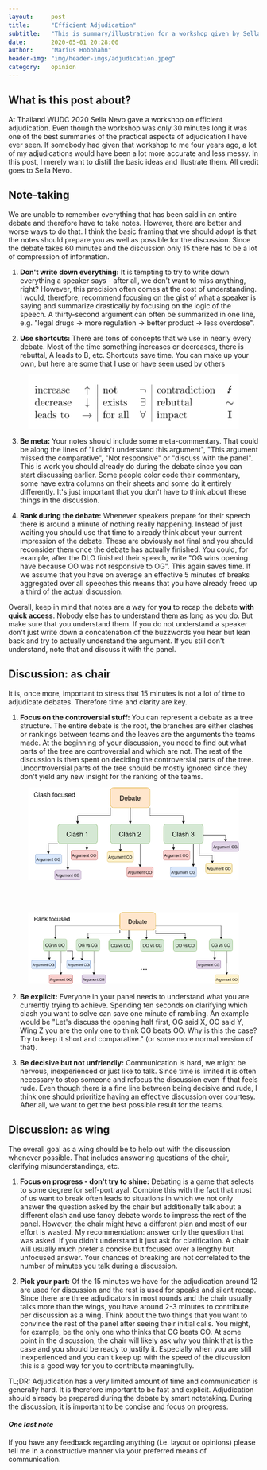 ```yaml
---
layout:     post
title:      "Efficient Adjudication"
subtitle:   "This is summary/illustration for a workshop given by Sella Nevo"
date:       2020-05-01 20:28:00
author:     "Marius Hobbhahn"
header-img: "img/header-imgs/adjudication.jpeg"
category:   opinion
---
```


## What is this post about?

At Thailand WUDC 2020 Sella Nevo gave a workshop on efficient adjudication. Even though the workshop was only 30 minutes long it was one of the best summaries of the practical aspects of adjudication I have ever seen. If somebody had given that workshop to me four years ago, a lot of my adjudications would have been a lot more accurate and less messy. In this post, I merely want to distill the basic ideas and illustrate them. All credit goes to Sella Nevo.

## Note-taking

We are unable to remember everything that has been said in an entire debate and therefore have to take notes. However, there are better and worse ways to do that. I think the basic framing that we should adopt is that the notes should prepare you as well as possible for the discussion. Since the debate takes 60 minutes and the discussion only 15 there has to be a lot of compression of information.

1. **Don't write down everything:** It is tempting to try to write down everything a speaker says - after all, we don't want to miss anything, right? However, this precision often comes at the cost of understanding. I would, therefore, recommend focusing on the gist of what a speaker is saying and summarize drastically by focusing on the logic of the speech. A thirty-second argument can often be summarized in one line, e.g. "legal drugs -> more regulation -> better product -> less overdose".

2. **Use shortcuts:** There are tons of concepts that we use in nearly every debate. Most of the time something increases or decreases, there is rebuttal, A leads to B, etc. Shortcuts save time. You can make up your own, but here are some that I use or have seen used by others

<figure>
  <img src="/img/Efficient_Adjudication/shortcut_table.png"/>
</figure>

3. **Be meta:** Your notes should include some meta-commentary. That could be along the lines of "I didn't understand this argument", "This argument missed the comparative", "Not responsive" or "discuss with the panel". This is work you should already do during the debate since you can start discussing earlier. Some people color code their commentary, some have extra columns on their sheets and some do it entirely differently. It's just important that you don't have to think about these things in the discussion.

4. **Rank during the debate:** Whenever speakers prepare for their speech there is around a minute of nothing really happening. Instead of just waiting you should use that time to already think about your current impression of the debate. These are obviously not final and you should reconsider them once the debate has actually finished. You could, for example, after the DLO finished their speech, write "OG wins opening have because OO was not responsive to OG". This again saves time. If we assume that you have on average an effective 5 minutes of breaks aggregated over all speeches this means that you have already freed up a third of the actual discussion.

Overall, keep in mind that notes are a way for **you** to recap the debate **with quick access**. Nobody else has to understand them as long as you do. But make sure that you understand them. If you do not understand a speaker don't just write down a concatenation of the buzzwords you hear but lean back and try to actually understand the argument. If you still don't understand, note that and discuss it with the panel.

## Discussion: as chair

It is, once more, important to stress that 15 minutes is not a lot of time to adjudicate debates. Therefore time and clarity are key.

1. **Focus on the controversial stuff:** You can represent a debate as a tree structure. The entire debate is the root, the branches are either clashes or rankings between teams and the leaves are the arguments the teams made. At the beginning of your discussion, you need to find out what parts of the tree are controversial and which are not. The rest of the discussion is then spent on deciding the controversial parts of the tree. Uncontroversial parts of the tree should be mostly ignored since they don't yield any new insight for the ranking of the teams.

<figure>
  <img src="/img/Efficient_Adjudication/tree_clash_focused.png"/>
</figure>

<br/><br/>

<figure>
  <img src="/img/Efficient_Adjudication/tree_rank_focused.png"/>
</figure>

2. **Be explicit:** Everyone in your panel needs to understand what you are currently trying to achieve. Spending ten seconds on clarifying which clash you want to solve can save one minute of rambling. An example would be "Let's discuss the opening half first, OG said X, OO said Y, Wing Z you are the only one to think OG beats OO. Why is this the case? Try to keep it short and comparative." (or some more normal version of that).

3. **Be decisive but not unfriendly:** Communication is hard, we might be nervous, inexperienced or just like to talk. Since time is limited it is often necessary to stop someone and refocus the discussion even if that feels rude. Even though there is a fine line between being decisive and rude, I think one should prioritize having an effective discussion over courtesy. After all, we want to get the best possible result for the teams.

## Discussion: as wing

The overall goal as a wing should be to help out with the discussion whenever possible. That includes answering questions of the chair, clarifying misunderstandings, etc.

1. **Focus on progress - don't try to shine:** Debating is a game that selects to some degree for self-portrayal. Combine this with the fact that most of us want to break often leads to situations in which we not only answer the question asked by the chair but additionally talk about a different clash and use fancy debate words to impress the rest of the panel. However, the chair might have a different plan and most of our effort is wasted. My recommendation: answer only the question that was asked. If you didn't understand it just ask for clarification. A chair will usually much prefer a concise but focused over a lengthy but unfocused answer. Your chances of breaking are not correlated to the number of minutes you talk during a discussion.

2. **Pick your part:** Of the 15 minutes we have for the adjudication around 12 are used for discussion and the rest is used for speaks and silent recap. Since there are three adjudicators in most rounds and the chair usually talks more than the wings, you have around 2-3 minutes to contribute per discussion as a wing. Think about the two things that you want to convince the rest of the panel after seeing their initial calls. You might, for example, be the only one who thinks that CG beats CO. At some point in the discussion, the chair will likely ask why you think that is the case and you should be ready to justify it. Especially when you are still inexperienced and you can't keep up with the speed of the discussion this is a good way for you to contribute meaningfully.

TL;DR: Adjudication has a very limited amount of time and communication is generally hard. It is therefore important to be fast and explicit. Adjudication should already be prepared during the debate by smart notetaking. During the discussion, it is important to be concise and focus on progress.

#### ***One last note***

If you have any feedback regarding anything (i.e. layout or opinions) please tell me in a constructive manner via your preferred means of communication.



